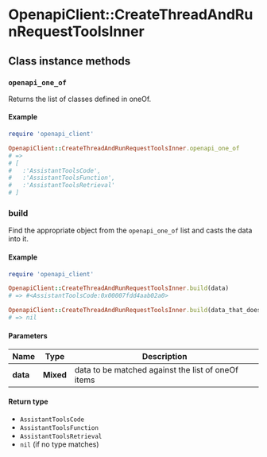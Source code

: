# OpenapiClient::CreateThreadAndRunRequestToolsInner

## Class instance methods

### `openapi_one_of`

Returns the list of classes defined in oneOf.

#### Example

```ruby
require 'openapi_client'

OpenapiClient::CreateThreadAndRunRequestToolsInner.openapi_one_of
# =>
# [
#   :'AssistantToolsCode',
#   :'AssistantToolsFunction',
#   :'AssistantToolsRetrieval'
# ]
```

### build

Find the appropriate object from the `openapi_one_of` list and casts the data into it.

#### Example

```ruby
require 'openapi_client'

OpenapiClient::CreateThreadAndRunRequestToolsInner.build(data)
# => #<AssistantToolsCode:0x00007fdd4aab02a0>

OpenapiClient::CreateThreadAndRunRequestToolsInner.build(data_that_doesnt_match)
# => nil
```

#### Parameters

| Name | Type | Description |
| ---- | ---- | ----------- |
| **data** | **Mixed** | data to be matched against the list of oneOf items |

#### Return type

- `AssistantToolsCode`
- `AssistantToolsFunction`
- `AssistantToolsRetrieval`
- `nil` (if no type matches)

